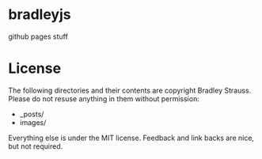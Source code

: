 bradleyjs
=========

github pages stuff


License
=======

The following directories and their contents are copyright Bradley Strauss. Please do not resuse anything in them without permission:

* _posts/
* images/

Everything else is under the MIT license. Feedback and link backs are nice, but not required.